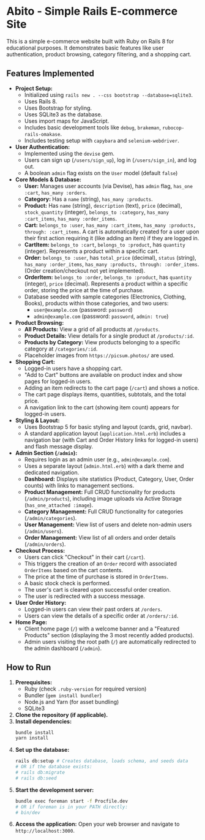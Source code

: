 # Abito - Simple Rails E-commerce Site

This is a simple e-commerce website built with Ruby on Rails 8 for educational purposes. It demonstrates basic features like user authentication, product browsing, category filtering, and a shopping cart.

## Features Implemented

*   **Project Setup:**
    *   Initialized using `rails new . --css bootstrap --database=sqlite3`.
    *   Uses Rails 8.
    *   Uses Bootstrap for styling.
    *   Uses SQLite3 as the database.
    *   Uses import maps for JavaScript.
    *   Includes basic development tools like `debug`, `brakeman`, `rubocop-rails-omakase`.
    *   Includes testing setup with `capybara` and `selenium-webdriver`.
*   **User Authentication:**
    *   Implemented using the `devise` gem.
    *   Users can sign up (`/users/sign_up`), log in (`/users/sign_in`), and log out.
    *   A boolean `admin` flag exists on the `User` model (default `false`)
*   **Core Models & Database:**
    *   **User:** Manages user accounts (via Devise), has `admin` flag, `has_one :cart`, `has_many :orders`.
    *   **Category:** Has a `name` (string), `has_many :products`.
    *   **Product:** Has `name` (string), `description` (text), `price` (decimal), `stock_quantity` (integer), `belongs_to :category`, `has_many :cart_items`, `has_many :order_items`.
    *   **Cart:** `belongs_to :user`, `has_many :cart_items`, `has_many :products, through: :cart_items`. A cart is automatically created for a user upon their first action requiring it (like adding an item) if they are logged in.
    *   **CartItem:** `belongs_to :cart`, `belongs_to :product`, has `quantity` (integer). Represents a product within a specific cart.
    *   **Order:** `belongs_to :user`, has `total_price` (decimal), `status` (string), `has_many :order_items`, `has_many :products, through: :order_items`. (Order creation/checkout not yet implemented).
    *   **OrderItem:** `belongs_to :order`, `belongs_to :product`, has `quantity` (integer), `price` (decimal). Represents a product within a specific order, storing the price at the time of purchase.
    *   Database seeded with sample categories (Electronics, Clothing, Books), products within those categories, and two users:
        *   `user@example.com` (password: `password`)
        *   `admin@example.com` (password: `password`, `admin: true`)
*   **Product Browsing:**
    *   **All Products:** View a grid of all products at `/products`.
    *   **Product Details:** View details for a single product at `/products/:id`.
    *   **Products by Category:** View products belonging to a specific category at `/categories/:id`.
    *   Placeholder images from `https://picsum.photos/` are used.
*   **Shopping Cart:**
    *   Logged-in users have a shopping cart.
    *   "Add to Cart" buttons are available on product index and show pages for logged-in users.
    *   Adding an item redirects to the cart page (`/cart`) and shows a notice.
    *   The cart page displays items, quantities, subtotals, and the total price.
    *   A navigation link to the cart (showing item count) appears for logged-in users.
*   **Styling & Layout:**
    *   Uses Bootstrap 5 for basic styling and layout (cards, grid, navbar).
    *   A standard application layout (`application.html.erb`) includes a navigation bar (with Cart and Order History links for logged-in users) and flash message display.
*   **Admin Section (`/admin`):**
    *   Requires login as an admin user (e.g., `admin@example.com`).
    *   Uses a separate layout (`admin.html.erb`) with a dark theme and dedicated navigation.
    *   **Dashboard:** Displays site statistics (Product, Category, User, Order counts) with links to management sections.
    *   **Product Management:** Full CRUD functionality for products (`/admin/products`), including image uploads via Active Storage (`has_one_attached :image`).
    *   **Category Management:** Full CRUD functionality for categories (`/admin/categories`).
    *   **User Management:** View list of users and delete non-admin users (`/admin/users`).
    *   **Order Management:** View list of all orders and order details (`/admin/orders`).
*   **Checkout Process:**
    *   Users can click "Checkout" in their cart (`/cart`).
    *   This triggers the creation of an `Order` record with associated `OrderItems` based on the cart contents.
    *   The price at the time of purchase is stored in `OrderItems`.
    *   A basic stock check is performed.
    *   The user's cart is cleared upon successful order creation.
    *   The user is redirected with a success message.
*   **User Order History:**
    *   Logged-in users can view their past orders at `/orders`.
    *   Users can view the details of a specific order at `/orders/:id`.
*   **Home Page:**
    *   Client home page (`/`) with a welcome banner and a "Featured Products" section (displaying the 3 most recently added products).
    *   Admin users visiting the root path (`/`) are automatically redirected to the admin dashboard (`/admin`).

## How to Run

1.  **Prerequisites:**
    *   Ruby (check `.ruby-version` for required version)
    *   Bundler (`gem install bundler`)
    *   Node.js and Yarn (for asset bundling)
    *   SQLite3
2.  **Clone the repository (if applicable).**
3.  **Install dependencies:**
    ```bash
    bundle install
    yarn install
    ```
4.  **Set up the database:**
    ```bash
    rails db:setup # Creates database, loads schema, and seeds data
    # OR if the database exists:
    # rails db:migrate
    # rails db:seed
    ```
5.  **Start the development server:**
    ```bash
    bundle exec foreman start -f Procfile.dev
    # OR if foreman is in your PATH directly:
    # bin/dev
    ```
6.  **Access the application:** Open your web browser and navigate to `http://localhost:3000`.